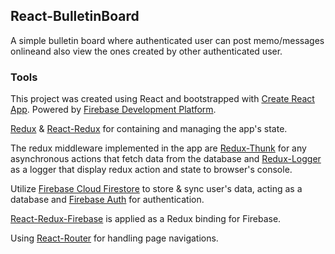 ## React-BulletinBoard

A simple bulletin board where authenticated user can post memo/messages onlineand also view the ones created by other authenticated user.


### Tools

This project was created using React and bootstrapped with [Create React App](https://github.com/facebook/create-react-app). Powered by [Firebase Development Platform](https://firebase.google.com/).

[Redux](https://redux.js.org/) & [React-Redux](https://react-redux.js.org/) for containing and managing the app's state.

The redux middleware implemented in the app are [Redux-Thunk](https://redux-saga.js.org/) for any asynchronous actions that fetch data from the database and [Redux-Logger](https://www.npmjs.com/package/redux-logger) as a logger that display redux action and state to browser's console.

Utilize [Firebase Cloud Firestore](https://firebase.google.com/) to store & sync user's data, acting as a database and [Firebase Auth](https://firebase.google.com/) for authentication.

[React-Redux-Firebase](https://www.npmjs.com/package/react-redux-firebase) is applied as a Redux binding for Firebase.

Using [React-Router](https://www.npmjs.com/package/react-router-dom) for handling page navigations.
